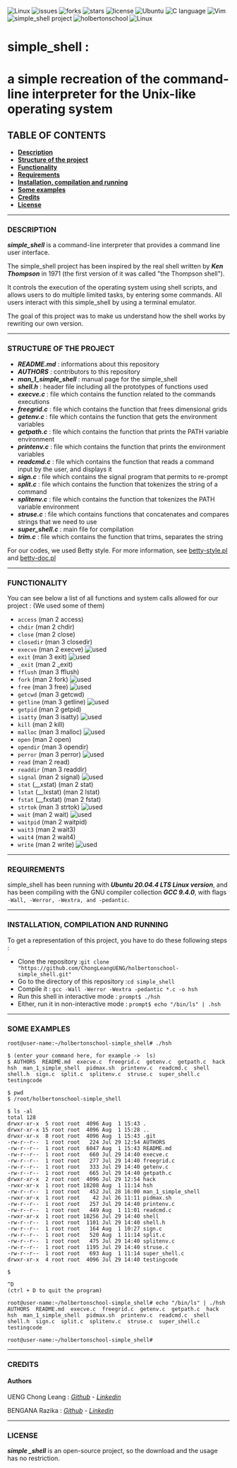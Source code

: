 ![Linux](https://cdn.comparitech.com/wp-content/uploads/2018/08/Linux-Shell-Getting-Started-1.jpg)
![issues](https://img.shields.io/github/issues/ChongLeangUENG/holbertonschool-simple_shell)
![forks](https://img.shields.io/github/forks/ChongLeangUENG/holbertonschool-simple_shell)
![stars](https://img.shields.io/github/stars/ChongLeangUENG/holbertonschool-simple_shell)
![license](https://img.shields.io/github/license/ChongLeangUENG/holbertonschool-simple_shell)
![Ubuntu](https://img.shields.io/badge/-Ubuntu%2020.04.4-orange)
![C language](https://img.shields.io/badge/-C%20language-yellow)
![Vim](https://img.shields.io/badge/-Vim-yellowgreen)
![simple_shell project](https://img.shields.io/badge/-simple__shell-blue)
![holbertonschool](https://img.shields.io/badge/-Holberton%20School-red)
![Linux](https://img.shields.io/badge/-Linux-lightgrey)

# simple_shell :
# a simple recreation of the command-line interpreter for the Unix-like operating system


## TABLE OF CONTENTS

- __[Description](https://github.com/ChongLeangUENG/holbertonschool-simple_shell#description)__
- __[Structure of the project](https://github.com/ChongLeangUENG/holbertonschool-simple_shell#structure-of-the-project)__
- __[Functionality](https://github.com/ChongLeangUENG/holbertonschool-simple_shell#functionality)__
- __[Requirements](https://github.com/ChongLeangUENG/holbertonschool-simple_shell#requirements)__
- __[Installation, compilation and running](https://github.com/ChongLeangUENG/holbertonschool-simple_shell#installation-compilation-and-running)__
- __[Some examples](https://github.com/ChongLeangUENG/holbertonschool-simple_shell#some-examples)__
- __[Credits](https://github.com/ChongLeangUENG/holbertonschool-simple_shell#credits)__
- __[License](https://github.com/ChongLeangUENG/holbertonschool-simple_shell#license)__

***

### DESCRIPTION

__*simple_shell*__ is a command-line interpreter that provides a command line user interface.

The simple_shell project has been inspired by the real shell written by __*Ken Thompson*__ in 1971 (the first version of it was called "the Thompson shell").

It controls the execution of the operating system using shell scripts, and allows users to do multiple limited tasks, by entering some commands. All users interact with this simple_shell by using a terminal emulator.

The goal of this project was to make us understand how the shell works by rewriting our own version.

***

### STRUCTURE OF THE PROJECT

- __*README.md*__ : informations about this repository
- __*AUTHORS*__ : contributors to this repository
- __*man_1_simple_shell*__ : manual page for the simple_shell
- __*shell.h*__ : header file including all the prototypes of functions used
- __*execve.c*__ : file which contains the function related to the commands executions
- __*freegrid.c*__ : file which contains the function that frees dimensional grids
- __*getenv.c*__ : file which contains the function that gets the environment variables
- __*getpath.c*__ : file which contains the function that prints the PATH variable environment
- __*printenv.c*__ : file which contains the function that prints the environment variables
- __*readcmd.c*__ : file which contains the function that reads a command input by the user, and displays it
- __*sign.c*__ : file which contains the signal program that permits to re-prompt
- __*split.c*__ : file which contains the function that tokenizes the string of a command
- __*splitenv.c*__ : file which contains the function that tokenizes the PATH variable environment
- __*struse.c*__ : file which contains functions that concatenates and compares strings that we need to use
- __*super_shell.c*__ : main file for compilation
- __*trim.c*__ : file which contains the function that trims, separates the string

For our codes, we used Betty style.
For more information, see [betty-style.pl](https://github.com/holbertonschool/Betty/blob/master/betty-style.pl) and [betty-doc.pl](https://github.com/holbertonschool/Betty/blob/master/betty-doc.pl)

***

### FUNCTIONALITY

You can see below a list of all functions and system calls allowed for our project :
(We used some of them)

- ``access`` (man 2 access)
- ``chdir`` (man 2 chdir)
- ``close`` (man 2 close)
- ``closedir`` (man 3 closedir)
- ``execve`` (man 2 execve) ![used](https://img.shields.io/badge/-used-red)
- ``exit`` (man 3 exit) ![used](https://img.shields.io/badge/-used-red)
- ``_exit`` (man 2 _exit)
- ``fflush`` (man 3 fflush)
- ``fork`` (man 2 fork) ![used](https://img.shields.io/badge/-used-red)
- ``free`` (man 3 free) ![used](https://img.shields.io/badge/-used-red)
- ``getcwd`` (man 3 getcwd)
- ``getline`` (man 3 getline) ![used](https://img.shields.io/badge/-used-red)
- ``getpid`` (man 2 getpid)
- ``isatty`` (man 3 isatty) ![used](https://img.shields.io/badge/-used-red)
- ``kill`` (man 2 kill)
- ``malloc`` (man 3 malloc) ![used](https://img.shields.io/badge/-used-red)
- ``open`` (man 2 open)
- ``opendir`` (man 3 opendir)
- ``perror`` (man 3 perror) ![used](https://img.shields.io/badge/-used-red)
- ``read`` (man 2 read)
- ``readdir`` (man 3 readdir)
- ``signal`` (man 2 signal) ![used](https://img.shields.io/badge/-used-red)
- ``stat`` (__xstat) (man 2 stat)
- ``lstat`` (__lxstat) (man 2 lstat)
- ``fstat`` (__fxstat) (man 2 fstat)
- ``strtok`` (man 3 strtok) ![used](https://img.shields.io/badge/-used-red)
- ``wait`` (man 2 wait) ![used](https://img.shields.io/badge/-used-red)
- ``waitpid`` (man 2 waitpid)
- ``wait3`` (man 2 wait3)
- ``wait4`` (man 2 wait4)
- ``write`` (man 2 write) ![used](https://img.shields.io/badge/-used-red)

***

### REQUIREMENTS

simple_shell has been running with __*Ubuntu 20.04.4 LTS Linux version*__, and has been compiling with the GNU compiler collection __*GCC 9.4.0*__, with flags ``-Wall, -Werror, -Wextra, and -pedantic``.

***

### INSTALLATION, COMPILATION AND RUNNING

To get a representation of this project, you have to do these following steps :

- Clone the repository :``git clone "https://github.com/ChongLeangUENG/holbertonschool-simple_shell.git"``
- Go to the directory of this repository :``cd simple_shell``
- Compile it : ``gcc -Wall -Werror -Wextra -pedantic *.c -o hsh``
- Run this shell in interactive mode : ``prompt$ ./hsh``
- Either, run it in non-interactive mode : ``prompt$ echo "/bin/ls" | .hsh``

***

### SOME EXAMPLES

```
root@user-name:~/holbertonschool-simple_shell# ./hsh

$ (enter your command here, for example ->  ls)
$ AUTHORS  README.md  execve.c  freegrid.c  getenv.c  getpath.c  hack  hsh  man_1_simple_shell  pidmax.sh  printenv.c  readcmd.c  shell  shell.h  sign.c  split.c  splitenv.c  struse.c  super_shell.c  testingcode

$ pwd
$ /root/holbertonschool-simple_shell

$ ls -al
total 128
drwxr-xr-x  5 root root  4096 Aug  1 15:43 .
drwxr-xr-x 15 root root  4096 Aug  1 15:28 ..
drwxr-xr-x  8 root root  4096 Aug  1 15:43 .git
-rw-r--r--  1 root root   224 Jul 29 12:54 AUTHORS
-rw-r--r--  1 root root  6047 Aug  1 15:43 README.md
-rw-r--r--  1 root root   660 Jul 29 14:40 execve.c
-rw-r--r--  1 root root   277 Jul 29 14:40 freegrid.c
-rw-r--r--  1 root root   333 Jul 29 14:40 getenv.c
-rw-r--r--  1 root root   665 Jul 29 14:40 getpath.c
drwxr-xr-x  2 root root  4096 Jul 29 12:54 hack
-rwxr-xr-x  1 root root 18208 Aug  1 11:14 hsh
-rw-r--r--  1 root root   452 Jul 28 16:00 man_1_simple_shell
-rwxr-xr-x  1 root root    42 Jul 26 11:11 pidmax.sh
-rw-r--r--  1 root root   257 Jul 29 14:40 printenv.c
-rw-r--r--  1 root root   449 Aug  1 11:01 readcmd.c
-rwxr-xr-x  1 root root 18256 Jul 29 14:40 shell
-rw-r--r--  1 root root  1101 Jul 29 14:40 shell.h
-rw-r--r--  1 root root   164 Aug  1 10:27 sign.c
-rw-r--r--  1 root root   520 Aug  1 11:14 split.c
-rw-r--r--  1 root root   475 Jul 29 14:40 splitenv.c
-rw-r--r--  1 root root  1195 Jul 29 14:40 struse.c
-rw-r--r--  1 root root   693 Aug  1 11:14 super_shell.c
drwxr-xr-x  4 root root  4096 Jul 29 14:40 testingcode

$

^D
(ctrl + D to quit the program)

root@user-name:~/holbertonschool-simple_shell# echo "/bin/ls" | ./hsh
AUTHORS  README.md  execve.c  freegrid.c  getenv.c  getpath.c  hack  hsh  man_1_simple_shell  pidmax.sh  printenv.c  readcmd.c  shell  shell.h  sign.c  split.c  splitenv.c  struse.c  super_shell.c  testingcode

root@user-name:~/holbertonschool-simple_shell#
```

***

### CREDITS

#### Authors

UENG Chong Leang : *[Github](https://github.com/ChongLeangUENG)* - *[Linkedin](https://www.linkedin.com/in/chong-leang-ueng-78521b23b/)*

BENGANA Razika : *[Github](https://github.com/Razika-Bengana)* - *[Linkedin](https://www.linkedin.com/in/razika-bengana-065284243/)*

***

### LICENSE

__*simple _shell*__ is an open-source project, so the download and the usage has no restriction.
